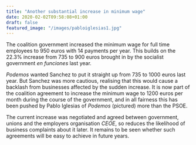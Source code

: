 ```yaml
---
title: "Another substantial increase in minimum wage"
date: 2020-02-02T09:58:08+01:00
draft: false
featured_image: "/images/pabloiglesias1.jpg"
---
```



The coalition government increased the minimum wage for full time employees to 950 euros with 14 payments per year.  This builds on the 22.3% increase from 735 to 900 euros brought in by the socialist government _en funciones_ last year.

_Podemos_ wanted Sanchez to put it straight up from 735 to 1000 euros last year.  But Sanchez was more cautious, realising that this would cause a backlash from businesses affected by the sudden increase.  It is now part of the coalition agreement to increase the minimum wage to 1200 euros per month during the course of the government, and in all fairness this has been pushed by Pablo Iglesias of _Podemos_ (pictured) more than the PSOE.

The current increase was negotiated and agreed between government, unions and the employers organisation _CEOE_, so reduces the likelihood of business complaints about it later.  It remains to be seen whether such agreements will be easy to achieve in future years.
